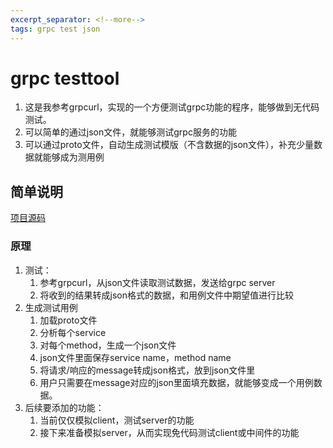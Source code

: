 ```yaml
---
excerpt_separator: <!--more-->
tags: grpc test json
---
```


# grpc testtool

1. 这是我参考grpcurl，实现的一个方便测试grpc功能的程序，能够做到无代码测试。
2. 可以简单的通过json文件，就能够测试grpc服务的功能
3. 可以通过proto文件，自动生成测试模版（不含数据的json文件），补充少量数据就能够成为测用例
<!--more-->

## 简单说明

[项目源码](https://github.com/lengzhao/testtools)

### 原理

1. 测试：
   1. 参考grpcurl，从json文件读取测试数据，发送给grpc server
   2. 将收到的结果转成json格式的数据，和用例文件中期望值进行比较
2. 生成测试用例
   1. 加载proto文件
   2. 分析每个service
   3. 对每个method，生成一个json文件
   4. json文件里面保存service name，method name
   5. 将请求/响应的message转成json格式，放到json文件里
   6. 用户只需要在message对应的json里面填充数据，就能够变成一个用例数据。
3. 后续要添加的功能：
   1. 当前仅仅模拟client，测试server的功能
   2. 接下来准备模拟server，从而实现免代码测试client或中间件的功能
